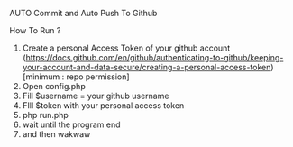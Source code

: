 AUTO Commit and Auto Push To Github

How To Run ?
1. Create a personal Access Token of your github account (https://docs.github.com/en/github/authenticating-to-github/keeping-your-account-and-data-secure/creating-a-personal-access-token) [minimum : repo permission]
2. Open config.php
3. Fill $username = your github username
4. FIll $token with your personal access token
5. php run.php
6. wait until the program end
7. and then wakwaw

